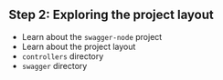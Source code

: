 ## Step 2: Exploring the project layout

* Learn about the `swagger-node` project
* Learn about the project layout
* `controllers` directory
* `swagger` directory

